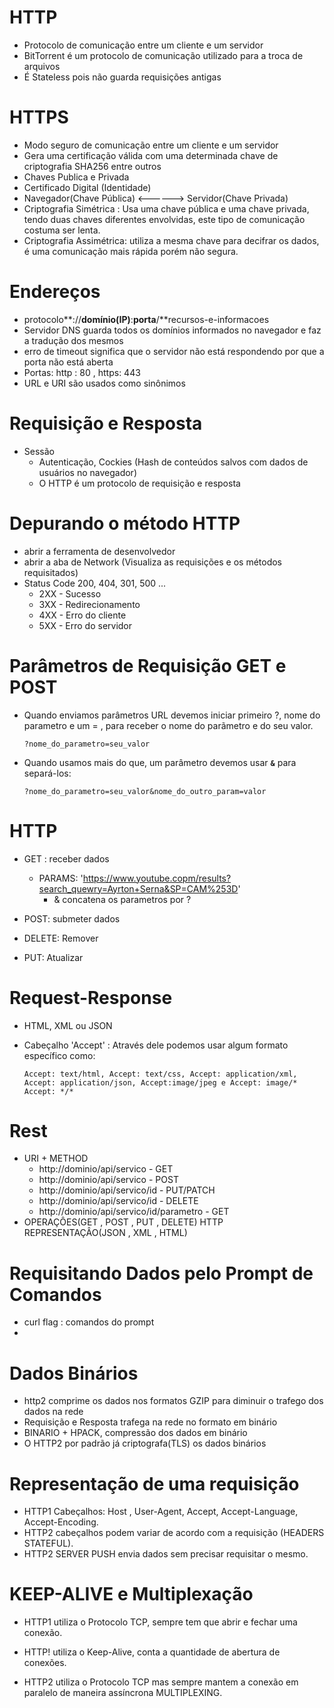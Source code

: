 # HTTP

* Protocolo de comunicação entre um cliente e um servidor
* BitTorrent é um protocolo de comunicação utilizado para a troca de arquivos
* É Stateless pois não guarda requisições antigas



# HTTPS

* Modo seguro de comunicação entre um cliente e um servidor
* Gera uma certificação válida com uma determinada chave de criptografia SHA256 entre outros
* Chaves Publica e Privada
* Certificado Digital (Identidade)
* Navegador(Chave Pública)   <------>  Servidor(Chave Privada)
* Criptografia Simétrica   : Usa uma chave pública e uma chave privada, tendo duas chaves diferentes envolvidas, este tipo de comunicação costuma ser lenta.
* Criptografia Assimétrica: utiliza a mesma chave para decifrar os dados, é uma comunicação mais rápida porém não segura.

# Endereços

* protocolo**://**domínio(IP)**:**porta**/**recursos-e-informacoes
* Servidor DNS guarda todos os domínios informados no navegador e faz a tradução dos mesmos
* erro de timeout significa que o servidor não está respondendo por que a porta não está aberta
* Portas: http : 80 ,  https: 443
* URL e URI são usados como sinônimos



#  Requisição e Resposta

* Sessão
  * Autenticação, Cockies (Hash de conteúdos salvos com dados de usuários no navegador)
  * O HTTP é um protocolo de requisição e resposta



# Depurando o método HTTP

* abrir a ferramenta de desenvolvedor   
* abrir a aba de Network (Visualiza as requisições e os métodos requisitados)
* Status Code   200, 404, 301, 500 ... 
  * 2XX -  Sucesso
  * 3XX - Redirecionamento
  * 4XX - Erro do cliente
  * 5XX - Erro do servidor



# Parâmetros de Requisição GET e POST

* Quando enviamos parâmetros URL devemos iniciar primeiro ?, nome do parametro e um = , para receber o nome do parãmetro e do seu valor.

  ```
  ?nome_do_parametro=seu_valor
  ```

* Quando usamos mais do que, um parâmetro devemos usar **`&`** para separá-los:

  ```
  ?nome_do_parametro=seu_valor&nome_do_outro_param=valor
  ```



# HTTP 



* GET  : receber dados

  * PARAMS: 'https://www.youtube.copm/results?search_quewry=Ayrton+Serna&SP=CAM%253D'
    * & concatena os parametros por ?

* POST:  submeter dados

* DELETE: Remover 

* PUT: Atualizar 

  

  

# Request-Response

* HTML, XML ou JSON

* Cabeçalho 'Accept' : Através dele podemos usar algum formato específico como:

  ```
  Accept: text/html, Accept: text/css, Accept: application/xml, Accept: application/json, Accept:image/jpeg e Accept: image/*
  Accept: */*
  ```

  

# Rest

* URI + METHOD
  * http://dominio/api/servico     - GET
  * http://dominio/api/servico     - POST
  * http://dominio/api/servico/id - PUT/PATCH
  * http://dominio/api/servico/id - DELETE
  * http://dominio/api/servico/id/parametro - GET
* OPERAÇÔES(GET , POST , PUT , DELETE)       HTTP   REPRESENTAÇÂO(JSON , XML , HTML)



# Requisitando Dados pelo Prompt de Comandos

* curl flag : comandos do prompt
* 

# Dados Binários

* http2 comprime os dados nos formatos GZIP para diminuir o trafego dos dados na rede
* Requisição e Resposta trafega na rede no formato em binário
* BINARIO + HPACK, compressão dos dados em binário
* O HTTP2 por padrão já criptografa(TLS) os dados binários

# Representação de uma requisição

* HTTP1 Cabeçalhos: Host , User-Agent, Accept, Accept-Language, Accept-Encoding.
* HTTP2 cabeçalhos podem variar de acordo com a requisição (HEADERS STATEFUL).
* HTTP2 SERVER PUSH envia dados sem precisar requisitar o mesmo.

# KEEP-ALIVE e Multiplexação

* HTTP1 utiliza o Protocolo TCP, sempre tem que abrir e fechar uma conexão.

* HTTP! utiliza o Keep-Alive, conta a quantidade de abertura de conexões.

* HTTP2 utiliza o Protocolo TCP mas sempre mantem a conexão em paralelo de maneira assíncrona MULTIPLEXING.

  